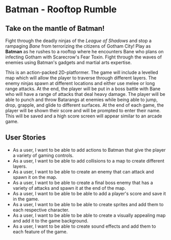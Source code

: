 # Batman - Rooftop Rumble


## Take on the mantle of Batman!

Fight through the deadly ninjas of the *League of Shadows* and stop a rampaging *Bane* from terrorizing the citizens
of Gotham City! Play as **Batman** as he rushes to a rooftop where he encounters Bane who plans on infecting Gotham with
Scarecrow's Fear Toxin. Fight through the waves of enemies using Batman's gadgets and martial arts expertise.

This is an action-packed 2D-platformer.
The game will include a levelled map which will allow the player to traverse through different layers.
The enemy ninjas spawn at different locations and either use melee or long range attacks.
At the end, the player will be put in a boss battle with Bane who will have a range of attacks that deal heavy damage.
The player will be able to punch and throw Batarangs at enemies while being able to jump, drop, grapple, and glide to 
different surfaces.
At the end of each game, the player will be shown their score and will be prompted to enter their name.
This will be saved and a high score screen will appear similar to an arcade game.


## User Stories
- As a user, I want to be able to add actions to Batman that give the player a variety of gaming controls.
- As a user, I want to be able to add collisions to a map to create different layers.
- As a user, I want to be able to create an enemy that can attack and spawn it on the map.
- As a user, I want to be able to create a final boss enemy that has a variety of attacks and spawn it at the end 
of the map.
- As a user, I want to be able to be able to add a player's score and save it in the game.
- As a user, I want to be able to be able to create sprites and add them to each respective character.
- As a user, I want to be able to be able to create a visually appealing map and add it to the game background.
- As a user, I want to be able to create sound effects and add them to each feature of the game.

